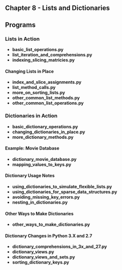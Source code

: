 ## Chapter 8 - Lists and Dictionaries

## Programs

### Lists in Action
* **basic_list_operations.py**
* **list_iteration_and_comprehensions.py**
* **indexing_slicing_matricies.py**

#### Changing Lists in Place
* **index_and_slice_assignments.py** 
* **list_method_calls.py**
* **more_on_sorting_lists.py**
* **other_common_list_methods.py**
* **other_common_list_operations.py**

### Dictionaries in Action
* **basic_dictionary_operations.py**
* **changing_dictionaries_in_place.py**
* **more_dictionary_methods.py**

#### Example: Movie Database
* **dictionary_movie_database.py**
* **mapping_values_to_keys.py**

#### Dictionary Usage Notes
* **using_dictionaries_to_simulate_flexible_lists.py**
* **using_dictionaries_for_sparse_data_structures.py**
* **avoiding_missing_key_errors.py**
* **nesting_in_dictionaries.py**

#### Other Ways to Make Dictionaries
* **other_ways_to_make_dictionaries.py**

#### Dictionary Changes in Python 3.X and 2.7
* **dictionary_comprehensions_in_3x_and_27.py**
* **dictionary_views.py**
* **dictionary_views_and_sets.py**
* **sorting_dictionary_keys.py**
